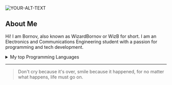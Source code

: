 <picture>
 <source media="(prefers-color-scheme: dark)" srcset="https://cdn.discordapp.com/attachments/764787734770221087/1274211564517462117/yt_logo_made_by_kai.jpg?ex=66c16d7e&is=66c01bfe&hm=52ed5fd2614ba02db99a1345ad61c5782c4bf86365943d91a0453f66dcd7b3a5&">
 <source media="(prefers-color-scheme: light)" srcset="https://cdn.discordapp.com/attachments/764787734770221087/1274211564517462117/yt_logo_made_by_kai.jpg?ex=66c16d7e&is=66c01bfe&hm=52ed5fd2614ba02db99a1345ad61c5782c4bf86365943d91a0453f66dcd7b3a5&">
 <img alt="YOUR-ALT-TEXT" src="https://cdn.discordapp.com/attachments/764787734770221087/1274211564517462117/yt_logo_made_by_kai.jpg?ex=66c16d7e&is=66c01bfe&hm=52ed5fd2614ba02db99a1345ad61c5782c4bf86365943d91a0453f66dcd7b3a5&">
</picture>

## About Me

Hi! I am Bornov, also known as WizardBornov or WizB for short. I am an Electronics and Communications Engineering student with a passion for programming and tech development.

<details>
<summary>My top Programming Languages </summary>

| Rank |   Languages   |
|-----:|---------------|
|     1|   Python      |
|     2|   C           |
|     3|   C++         |

</details>


---
> Don't cry because it's over, smile because it happened, for no matter what happens, life must go on.


<!---
WizardBornov/WizardBornov is a ✨ special ✨ repository because its `README.md` (this file) appears on your GitHub profile.
You can click the Preview link to take a look at your changes.
--->
